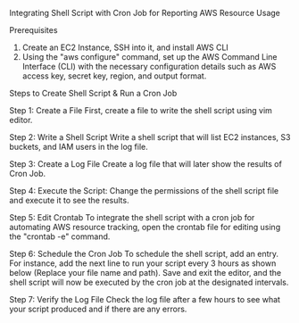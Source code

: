 Integrating Shell Script with Cron Job for Reporting AWS Resource Usage

Prerequisites

1. Create an EC2 Instance, SSH into it, and install AWS CLI
2. Using the "aws configure" command, set up the AWS Command Line Interface (CLI) with the necessary configuration details such as AWS access key, secret key, region, and output format.

Steps to Create Shell Script & Run a Cron Job

Step 1: Create a File
First, create a file to write the shell script using vim editor.

Step 2: Write a Shell Script
Write a shell script that will list EC2 instances, S3 buckets, and IAM users in the log file.

Step 3: Create a Log File
Create a log file that will later show the results of Cron Job.

Step 4: Execute the Script:
Change the permissions of the shell script file and execute it to see the results.

Step 5: Edit Crontab
To integrate the shell script with a cron job for automating AWS resource tracking, open the crontab file for editing using the "crontab -e" command.

Step 6: Schedule the Cron Job
To schedule the shell script, add an entry. For instance, add the next line to run your script every 3 hours as shown below (Replace your file name and path). Save and exit the editor, and the shell script will now be executed by the cron job at the designated intervals.

Step 7: Verify the Log File
Check the log file after a few hours to see what your script produced and if there are any errors.